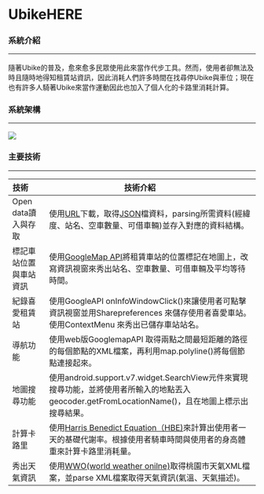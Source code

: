 <h1>UbikeHERE</h1>
<h3>系統介紹<hr></h3>
隨著Ubike的普及，愈來愈多民眾使用此來當作代步工具。然而，使用者卻無法及時且隨時地得知租賃站資訊，因此消耗人們許多時間在找尋停Ubike與車位；現在也有許多人騎著Ubike來當作運動因此也加入了個人化的卡路里消耗計算。
<h3>系統架構<hr></h3>
<img src="https://user-images.githubusercontent.com/11407961/30754106-fd8eb640-9ff3-11e7-9c25-c62b175301b0.JPG">
<h3>主要技術<hr></h3>

| 技術        | 技術介紹           
| ------------- |-------------| 
| Open data讀入與存取|使用<a href="https://data.gov.tw/dataset/28228">URL</a>下載，取得<a href="http://data.tycg.gov.tw/opendata/datalist/datasetMeta/download?id=5ca2bfc7-9ace-4719-88ae-4034b9a5a55c&rid=a1b4714b-3b75-4ff8-a8f2-cc377e4eaa0f">JSON</a>檔資料，parsing所需資料(經緯度、站名、空車數量、可借車輛)並存入對應的資料結構。| 
| 標記車站位置與車站資訊|使用<a href="https://developers.google.com/maps/documentation/javascript/?hl=zh-tw">GoogleMap API</a>將租賃車站的位置標記在地圖上，改寫資訊視窗來秀出站名、空車數量、可借車輛及平均等待時間。|   
| 紀錄喜愛租賃站 | 使用GoogleAPI onInfoWindowClick()來讓使用者可點擊資訊視窗並用Sharepreferences 來儲存使用者喜愛車站。使用ContextMenu 來秀出已儲存車站站名。      |   
| 導航功能|使用web版GooglemapAPI 取得兩點之間最短距離的路徑的每個節點的XML檔案，再利用map.polyline()將每個節點連接起來。| 
| 地圖搜尋功能|使用android.support.v7.widget.SearchView元件來實現搜尋功能，並將使用者所輸入的地點丟入geocoder.getFromLocationName()，且在地圖上標示出搜尋結果。|  
| 計算卡路里|使用<a href="https://en.wikipedia.org/wiki/Harris%E2%80%93Benedict_equation">Harris Benedict Equation（HBE)</a>來計算出使用者一天的基礎代謝率。根據使用者騎車時間與使用者的身高體重來計算卡路里消耗量。| 
| 秀出天氣資訊|使用<a href="https://www.worldweatheronline.com">WWO(world weather onilne)</a>取得桃園市天氣XML檔案，並parse XML檔案取得天氣資訊(氣溫、天氣描述)。| 
